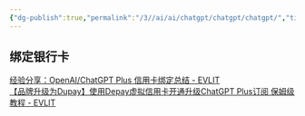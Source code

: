 ```yaml
---
{"dg-publish":true,"permalink":"/3//ai/ai/chatgpt/chatgpt/chatgpt/","title":"Chatgpt银行卡绑定"}
---
```



## 绑定银行卡
[经验分享：OpenAI/ChatGPT Plus 信用卡绑定总结 - EVLIT](https://www.evlit.com/1308.html)  
[【品牌升级为Dupay】使用Depay虚拟信用卡开通升级ChatGPT Plus订阅 保姆级教程 - EVLIT](https://www.evlit.com/16816.html)